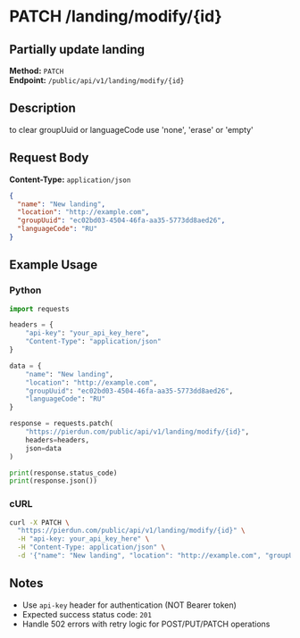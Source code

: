 # PATCH /landing/modify/{id}

## Partially update landing

**Method:** `PATCH`  
**Endpoint:** `/public/api/v1/landing/modify/{id}`

## Description

to clear groupUuid or languageCode use 'none', 'erase' or 'empty'

## Request Body

**Content-Type:** `application/json`

```json
{
  "name": "New landing",
  "location": "http://example.com",
  "groupUuid": "ec02bd03-4504-46fa-aa35-5773dd8aed26",
  "languageCode": "RU"
}
```

## Example Usage

### Python

```python
import requests

headers = {
    "api-key": "your_api_key_here",
    "Content-Type": "application/json"
}

data = {
    "name": "New landing",
    "location": "http://example.com",
    "groupUuid": "ec02bd03-4504-46fa-aa35-5773dd8aed26",
    "languageCode": "RU"
}

response = requests.patch(
    "https://pierdun.com/public/api/v1/landing/modify/{id}",
    headers=headers,
    json=data
)

print(response.status_code)
print(response.json())
```

### cURL

```bash
curl -X PATCH \
  "https://pierdun.com/public/api/v1/landing/modify/{id}" \
  -H "api-key: your_api_key_here" \
  -H "Content-Type: application/json" \
  -d '{"name": "New landing", "location": "http://example.com", "groupUuid": "ec02bd03-4504-46fa-aa35-5773dd8aed26", "languageCode": "RU"}'
```

## Notes

- Use `api-key` header for authentication (NOT Bearer token)
- Expected success status code: `201`
- Handle 502 errors with retry logic for POST/PUT/PATCH operations
